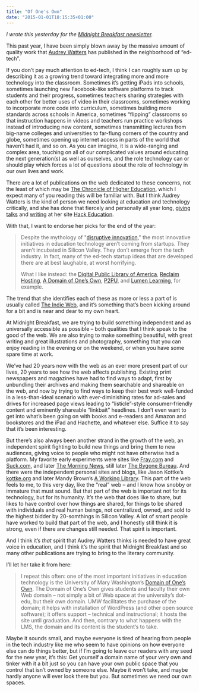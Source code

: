```yaml
---
title: "Of One's Own"
date: "2015-01-01T18:15:35+01:00"
---
```


*I wrote this yesterday for the [Midnight Breakfast newsletter](http://midnightbreakfast.com/signup/).*

This past year, I have been simply blown away by the massive amount of quality work that [Audrey Watters](http://audreywatters.com/) has published in the neighborhood of “ed-tech”.

If you don’t pay much attention to ed-tech, I think I can roughly sum up by describing it as a growing trend toward integrating more and more technology into the classroom. Sometimes it’s getting iPads into schools, sometimes launching new Facebook-like software platforms to track students and their progress, sometimes teachers sharing strategies with each other for better uses of video in their classrooms, sometimes working to incorporate more code into curriculum, sometimes building more standards across schools in America, sometimes “flipping” classrooms so that instruction happens in videos and teachers run practice workshops instead of introducing new content, sometimes transmitting lectures from big-name colleges and universities to far-flung corners of the country and globe, sometimes opening up internet access in parts of the world that haven’t had it, and so on. As you can imagine, it is a wide-ranging and complex area, touching on all of our complicated values around educating the next generation(s) as well as ourselves, and the role technology can or should play which forces a lot of questions about the role of technology in our own lives and work.

There are a lot of publications on the web dedicated to these concerns, not the least of which may be [The Chronicle of Higher Education](http://chronicle.com/), which I expect many of you reading this will be familiar with. But I think Audrey Watters is the kind of person we need looking at education and technology critically, and she has done that fiercely and personally all year long, [giving talks](http://speaking.hackeducation.com/) and [writing](http://writing.hackeducation.com/) at her site [Hack Education](http://hackeducation.com/).

With that, I want to endorse her picks for the end of the year:

> Despite the mythology of "[disruptive innovation](http://hackeducation.com/2013/05/24/disruptive-innovation/)," the most innovative initiatives in education technology aren’t coming from startups. They aren’t incubated in Silicon Valley. They don’t emerge from the tech industry. In fact, many of the ed-tech startup ideas that are developed there are at best laughable, at worst horrifying. 
>
> What I like instead: the [Digital Public Library of America](http://dp.la/), [Reclaim Hosting](https://reclaimhosting.com/), [A Domain of One’s Own](http://umw.domains/), [P2PU](http://p2pu.org/), and [Lumen Learning](http://lumenlearning.com/), for example.

The trend that she identifies each of these as more or less a part of is usually called [The Indie Web](http://2014trends.hackeducation.com/indie.html), and it’s something that’s been kicking around for a bit and is near and dear to my own heart.

At Midnight Breakfast, we are trying to build something independent and as universally accessible as possible – both qualities that I think speak to the good of the web. We are also trying to make something beautiful, with great writing and great illustrations and photography, something that you can enjoy reading in the evening or on the weekend, or when you have some spare time at work.

We’ve had 20 years now with the web as an ever more present part of our lives, 20 years to see how the web affects publishing. Existing print newspapers and magazines have had to find ways to adapt, first by unbundling their archives and making them searchable and shareable on the web, and now by trying to find ways to keep their best work well-funded in a less-than-ideal scenario with ever-diminishing rates for ad-sales and drives for increased page views leading to “listicle”-style consumer-friendly content and eminently shareable “linkbait” headlines. I don’t even want to get into what’s been going on with books and e-readers and Amazon and bookstores and the iPad and Hachette, and whatever else. Suffice it to say that it’s been interesting.

But there’s also always been another strand in the growth of the web, an independent spirit fighting to build new things and bring them to new audiences, giving voice to people who might not have otherwise had a platform. My favorite early experiments were sites like [Fray.com](https://web.archive.org/web/20040225041529/http://fray.com/) and [Suck.com](http://www.suck.com/daily/archive/all.html), and later [The Morning News](http://www.themorningnews.org/), still later [The Bygone Bureau](http://bygonebureau.com/). And there were the independent personal sites and blogs, like Jason Kottke’s [kottke.org](http://kottke.org/) and later Mandy Brown’s [A Working Library](http://aworkinglibrary.com/). This part of the web feels to me, to this very day, like the “real” web – and I know how snobby or immature that must sound. But that part of the web is important not for its technology, but for its humanity. It’s the web that does like to share, but likes to have control over how things are shared, for things to be shared with individuals and real human beings, not centralized, owned, and sold to the highest bidder by 20-somthings in Silicon Valley. A lot of smart people have worked to build that part of the web, and I honestly still think it is strong, even if there are changes still needed. That spirit is important.

And I think it’s *that* spirit that Audrey Watters thinks is needed to have great voice in education, and I think it’s the spirit that Midnight Breakfast and so many other publications are trying to bring to the literary community.

I’ll let her take it from here:

> I repeat this often: one of the most important initiatives in education technology is the University of Mary Washington’s [Domain of One’s Own](http://umw.domains/). The Domain of One’s Own gives students and faculty their own Web domain – not simply a bit of Web space at the university’s dot-edu, but their own domain. UMW facilitates the purchase of the domain; it helps with installation of WordPress (and other open source software); it offers support – technical and instructional; it hosts the site until graduation. And then, contrary to what happens with the LMS, the domain and its content is the student’s to take.

Maybe it sounds small, and maybe everyone is tired of hearing from people in the tech industry like me who seem to have opinions on how everyone else can do things better, but if I’m going to leave our readers with any seed for the new year, it’s this: Get yourself a domain name of your very own and tinker with it a bit just so you can have your own public space that you control that isn’t owned by someone else. Maybe it won’t take, and maybe hardly anyone will ever look there but you. But sometimes we need our own spaces.
